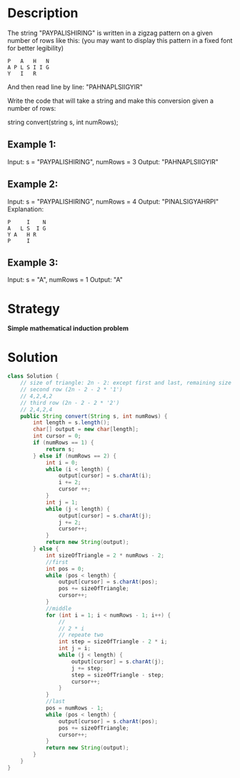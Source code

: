# Description

The string "PAYPALISHIRING" is written in a zigzag pattern on a given number of rows like this: (you may want to display this pattern in a fixed font for better legibility)

```
P   A   H   N
A P L S I I G
Y   I   R
```
And then read line by line: "PAHNAPLSIIGYIR"

Write the code that will take a string and make this conversion given a number of rows:

string convert(string s, int numRows);
 

## Example 1:

Input: s = "PAYPALISHIRING", numRows = 3
Output: "PAHNAPLSIIGYIR"

## Example 2:

Input: s = "PAYPALISHIRING", numRows = 4
Output: "PINALSIGYAHRPI"
Explanation:
```
P     I    N
A   L S  I G
Y A   H R
P     I
```
## Example 3:

Input: s = "A", numRows = 1
Output: "A"

# Strategy

**Simple mathematical induction problem**

# Solution
```java
class Solution {
    // size of triangle: 2n - 2: except first and last, remaining size , and complementary. for example of n = 4, 
    // second row (2n - 2 - 2 * '1')
    // 4,2,4,2
    // third row (2n - 2 - 2 * '2')
    // 2,4,2,4
    public String convert(String s, int numRows) {
        int length = s.length();
        char[] output = new char[length];
        int cursor = 0;
        if (numRows == 1) {
            return s;
        } else if (numRows == 2) {
            int i = 0; 
            while (i < length) {
                output[cursor] = s.charAt(i);
                i += 2;
                cursor ++;
            }
            int j = 1;
            while (j < length) {
                output[cursor] = s.charAt(j);
                j += 2;
                cursor++;
            }
            return new String(output);
        } else { 
            int sizeOfTriangle = 2 * numRows - 2;
            //first
            int pos = 0;
            while (pos < length) {
                output[cursor] = s.charAt(pos);
                pos += sizeOfTriangle;
                cursor++;
            }
            //middle
            for (int i = 1; i < numRows - 1; i++) {
                // 
                // 2 * i 
                // repeate two
                int step = sizeOfTriangle - 2 * i;
                int j = i;
                while (j < length) {
                    output[cursor] = s.charAt(j);
                    j += step;
                    step = sizeOfTriangle - step; 
                    cursor++;
                }
            }
            //last
            pos = numRows - 1;
            while (pos < length) {
                output[cursor] = s.charAt(pos);
                pos += sizeOfTriangle;
                cursor++;
            }
            return new String(output);
        }
    }
}
```